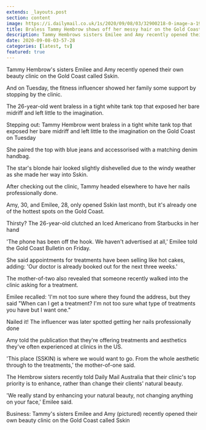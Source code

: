 ```yaml
---
extends: _layouts.post
section: content
image: https://i.dailymail.co.uk/1s/2020/09/08/03/32900218-0-image-a-19_1599533576559.jpg 
title: Braless Tammy Hembrow shows off her messy hair on the Gold Coast 
description: Tammy Hembrows sisters Emilee and Amy recently opened their own beauty clinic on the Gold Coast called Sskin. 
date: 2020-09-08-03-57-28 
categories: [latest, tv] 
featured: true 
--- 
```

Tammy Hembrow's sisters Emilee and Amy recently opened their own beauty clinic on the Gold Coast called Sskin.

And on Tuesday, the fitness influencer showed her family some support by stopping by the clinic. 

The 26-year-old went braless in a tight white tank top that exposed her bare midriff and left little to the imagination. 

Stepping out: Tammy Hembrow went braless in a tight white tank top that exposed her bare midriff and left little to the imagination on the Gold Coast on Tuesday

She paired the top with blue jeans and accessorised with a matching denim handbag.

The star's blonde hair looked slightly dishevelled due to the windy weather as she made her way into Sskin.

After checking out the clinic, Tammy headed elsewhere to have her nails professionally done. 

Amy, 30, and Emilee, 28, only opened Sskin last month, but it's already one of the hottest spots on the Gold Coast.

Thirsty? The 26-year-old clutched an Iced Americano from Starbucks in her hand 

'The phone has been off the hook. We haven't advertised at all,' Emilee told the Gold Coast Bulletin on Friday. 

She said appointments for treatments have been selling like hot cakes, adding: 'Our doctor is already booked out for the next three weeks.' 

The mother-of-two also revealed that someone recently walked into the clinic asking for a treatment. 

Emilee recalled: 'I'm not too sure where they found the address, but they said "When can I get a treatment? I'm not too sure what type of treatments you have but I want one." 

Nailed it! The influencer was later spotted getting her nails professionally done 

Amy told the publication that they're offering treatments and aesthetics they've often experienced at clinics in the US.

'This place (SSKIN) is where we would want to go. From the whole aesthetic through to the treatments,' the mother-of-one said.

The Hembrow sisters recently told Daily Mail Australia that their clinic's top priority is to enhance, rather than change their clients' natural beauty.

'We really stand by enhancing your natural beauty, not changing anything on your face,' Emilee said.

Business: Tammy's sisters Emilee and Amy (pictured) recently opened their own beauty clinic on the Gold Coast called Sskin

